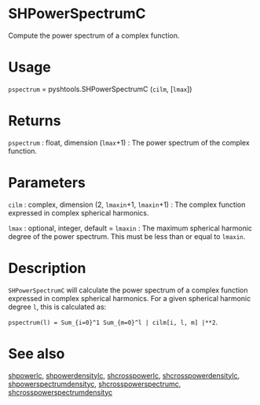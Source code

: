 # SHPowerSpectrumC

Compute the power spectrum of a complex function.

# Usage

`pspectrum` = pyshtools.SHPowerSpectrumC (`cilm`, [`lmax`])

# Returns

`pspectrum` : float, dimension (`lmax`+1)
:   The power spectrum of the complex function.

# Parameters

`cilm` : complex, dimension (2, `lmaxin`+1, `lmaxin`+1)
:   The complex function expressed in complex spherical harmonics.

`lmax` : optional, integer, default = `lmaxin`
:   The maximum spherical harmonic degree of the power spectrum. This must be less than or equal to `lmaxin`.

# Description

`SHPowerSpectrumC` will calculate the power spectrum of a complex function expressed in complex spherical harmonics. For a given spherical harmonic degree `l`, this is  calculated as:

`pspectrum(l) = Sum_{i=0}^1 Sum_{m=0}^l | cilm[i, l, m] |**2`.

# See also

[shpowerlc](pyshpowerlc.html), [shpowerdensitylc](pyshpowerdensitylc.html), [shcrosspowerlc](pyshcrosspowerlc.html), [shcrosspowerdensitylc](pyshcrosspowerdensitylc.html), [shpowerspectrumdensityc](pyshpowerspectrumdensityc.html), [shcrosspowerspectrumc](pyshcrosspowerspectrumc.html), [shcrosspowerspectrumdensityc](pyshcrosspowerspectrumdensityc.html)
